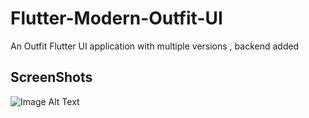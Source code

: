 # Flutter-Modern-Outfit-UI

An Outfit Flutter UI application with multiple versions , backend added  

## ScreenShots

![Image Alt Text](https://mail.google.com/mail/u/0?ui=2&ik=6cd9c900a2&attid=0.1&permmsgid=msg-a:r-2380344643450491215&th=18aa37a765d67024&view=att&disp=safe&realattid=18aa37a5ac0be1ccf92)



